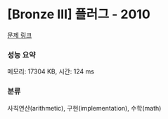 # [Bronze III] 플러그 - 2010 

[문제 링크](https://www.acmicpc.net/problem/2010) 

### 성능 요약

메모리: 17304 KB, 시간: 124 ms

### 분류

사칙연산(arithmetic), 구현(implementation), 수학(math)

